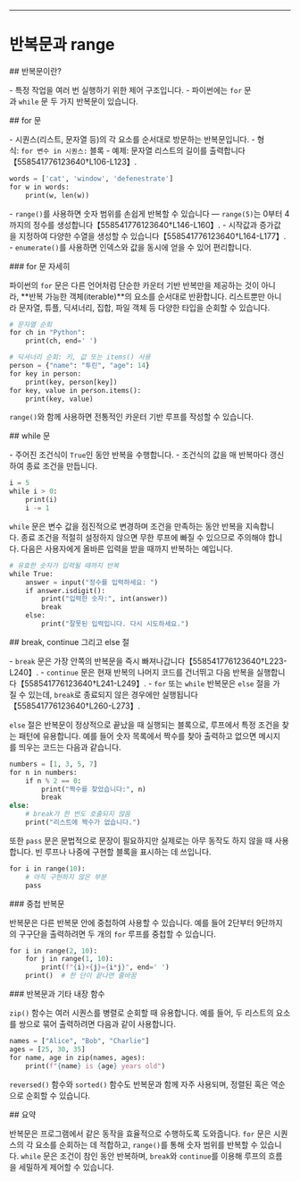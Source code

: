 ---

# 반복문과 range

## 반복문이란?

- 특정 작업을 여러 번 실행하기 위한 제어 구조입니다.
- 파이썬에는 `for` 문과 `while` 문 두 가지 반복문이 있습니다.

## for 문

- 시퀀스(리스트, 문자열 등)의 각 요소를 순서대로 방문하는 반복문입니다.
- 형식: `for 변수 in 시퀀스:` 블록
- 예제: 문자열 리스트의 길이를 출력합니다【558541776123640†L106-L123】.

```python
words = ['cat', 'window', 'defenestrate']
for w in words:
    print(w, len(w))
```

- `range()`를 사용하면 숫자 범위를 손쉽게 반복할 수 있습니다 — `range(5)`는 0부터 4까지의 정수를 생성합니다【558541776123640†L146-L160】.
- 시작값과 증가값을 지정하여 다양한 수열을 생성할 수 있습니다【558541776123640†L164-L177】.
- `enumerate()`를 사용하면 인덱스와 값을 동시에 얻을 수 있어 편리합니다.

### for 문 자세히

파이썬의 `for` 문은 다른 언어처럼 단순한 카운터 기반 반복만을 제공하는 것이 아니라, **반복 가능한 객체(iterable)**의 요소를 순서대로 반환합니다. 리스트뿐만 아니라 문자열, 튜플, 딕셔너리, 집합, 파일 객체 등 다양한 타입을 순회할 수 있습니다. 

```python
# 문자열 순회
for ch in "Python":
    print(ch, end=' ')

# 딕셔너리 순회: 키, 값 또는 items() 사용
person = {"name": "투린", "age": 14}
for key in person:
    print(key, person[key])
for key, value in person.items():
    print(key, value)
```

`range()`와 함께 사용하면 전통적인 카운터 기반 루프를 작성할 수 있습니다.

## while 문

- 주어진 조건식이 `True`인 동안 반복을 수행합니다.
- 조건식의 값을 매 반복마다 갱신하여 종료 조건을 만듭니다.

```python
i = 5
while i > 0:
    print(i)
    i -= 1
```

`while` 문은 변수 값을 점진적으로 변경하며 조건을 만족하는 동안 반복을 지속합니다. 종료 조건을 적절히 설정하지 않으면 무한 루프에 빠질 수 있으므로 주의해야 합니다. 다음은 사용자에게 올바른 입력을 받을 때까지 반복하는 예입니다.

```python
# 유효한 숫자가 입력될 때까지 반복
while True:
    answer = input("정수를 입력하세요: ")
    if answer.isdigit():
        print("입력한 숫자:", int(answer))
        break
    else:
        print("잘못된 입력입니다. 다시 시도하세요.")
```

## break, continue 그리고 else 절

- `break` 문은 가장 안쪽의 반복문을 즉시 빠져나갑니다【558541776123640†L223-L240】.
- `continue` 문은 현재 반복의 나머지 코드를 건너뛰고 다음 반복을 실행합니다【558541776123640†L241-L249】.
- `for` 또는 `while` 반복문은 `else` 절을 가질 수 있는데, `break`로 종료되지 않은 경우에만 실행됩니다【558541776123640†L260-L273】.

`else` 절은 반복문이 정상적으로 끝났을 때 실행되는 블록으로, 루프에서 특정 조건을 찾는 패턴에 유용합니다. 예를 들어 숫자 목록에서 짝수를 찾아 출력하고 없으면 메시지를 띄우는 코드는 다음과 같습니다.

```python
numbers = [1, 3, 5, 7]
for n in numbers:
    if n % 2 == 0:
        print("짝수를 찾았습니다:", n)
        break
else:
    # break가 한 번도 호출되지 않음
    print("리스트에 짝수가 없습니다.")
```

또한 `pass` 문은 문법적으로 문장이 필요하지만 실제로는 아무 동작도 하지 않을 때 사용합니다. 빈 루프나 나중에 구현할 블록을 표시하는 데 쓰입니다.

```python
for i in range(10):
    # 아직 구현하지 않은 부분
    pass
```

### 중첩 반복문

반복문은 다른 반복문 안에 중첩하여 사용할 수 있습니다. 예를 들어 2단부터 9단까지의 구구단을 출력하려면 두 개의 `for` 루프를 중첩할 수 있습니다.

```python
for i in range(2, 10):
    for j in range(1, 10):
        print(f"{i}×{j}={i*j}", end=' ')
    print()  # 한 단이 끝나면 줄바꿈
```

### 반복문과 기타 내장 함수

`zip()` 함수는 여러 시퀀스를 병렬로 순회할 때 유용합니다. 예를 들어, 두 리스트의 요소를 쌍으로 묶어 출력하려면 다음과 같이 사용합니다.

```python
names = ["Alice", "Bob", "Charlie"]
ages = [25, 30, 35]
for name, age in zip(names, ages):
    print(f"{name} is {age} years old")
```

`reversed()` 함수와 `sorted()` 함수도 반복문과 함께 자주 사용되며, 정렬된 혹은 역순으로 순회할 수 있습니다.

## 요약

반복문은 프로그램에서 같은 동작을 효율적으로 수행하도록 도와줍니다. `for` 문은 시퀀스의 각 요소를 순회하는 데 적합하고, `range()`를 통해 숫자 범위를 반복할 수 있습니다. `while` 문은 조건이 참인 동안 반복하며, `break`와 `continue`를 이용해 루프의 흐름을 세밀하게 제어할 수 있습니다.